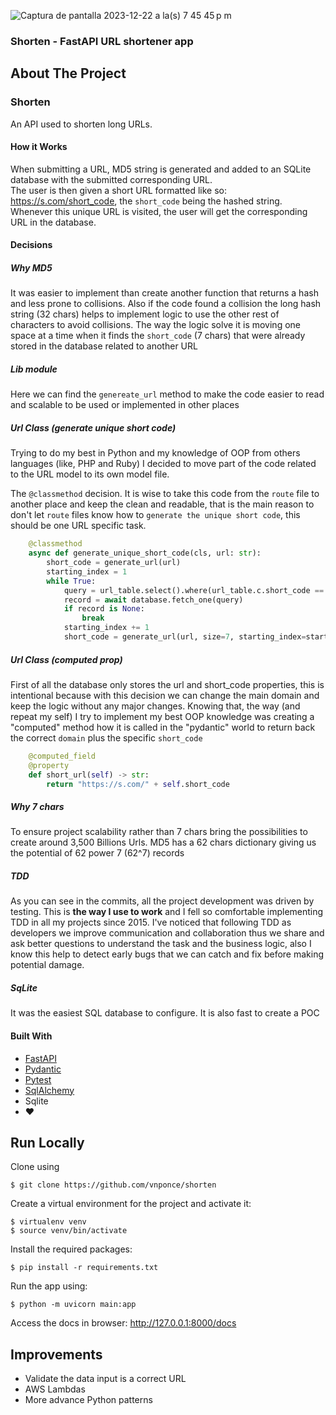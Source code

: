 
![Captura de pantalla 2023-12-22 a la(s) 7 45 45 p m](https://github.com/vnponce/shorten/assets/11002279/efcc6803-b1c6-433b-afa6-033d885c5b3d)


### Shorten - FastAPI URL shortener app

## About The Project

### Shorten

An API used to shorten long URLs.

#### How it Works

When submitting a URL, MD5 string is generated and added to an SQLite database with the submitted corresponding URL.  
The user is then given a short URL formatted like so: https://s.com/short_code, the `short_code` being the hashed
string.   
Whenever this unique URL is visited, the user will get the corresponding URL in the database.

#### Decisions

##### Why MD5
It was easier to implement than create another function that returns a hash and less prone to collisions.
Also if the code found a collision the long hash string (32 chars) helps to implement logic to use the other rest of characters to avoid collisions.
The way the logic solve it is moving one space at a time when it finds the `short_code` (7 chars) that were already stored in the database related to another URL

##### Lib module
Here we can find the `genereate_url` method to make the code easier to read and scalable to be used or implemented in other places

##### Url Class (generate unique short code)
Trying to do my best in Python and my knowledge of OOP from others languages (like, PHP and Ruby) I decided to move part of the code related to the URL model to its own model file.

The `@classmethod` decision.
It is wise to take this code from the `route` file to another place and keep the clean and readable, that is the main reason to don't let `route` files know how to `generate the unique short code`, this should be one URL specific task.
```python
    @classmethod
    async def generate_unique_short_code(cls, url: str):
        short_code = generate_url(url)
        starting_index = 1
        while True:
            query = url_table.select().where(url_table.c.short_code == short_code)
            record = await database.fetch_one(query)
            if record is None:
                break
            starting_index += 1
            short_code = generate_url(url, size=7, starting_index=starting_index)

```

##### Url Class (computed prop)
First of all the database only stores the url and short_code properties, this is intentional because with this decision we can change the main domain and keep the logic without any major changes.
Knowing that, the way (and repeat my self) I try to implement my best OOP knowledge was creating a "computed" method how it is called in the "pydantic" world to return back the correct `domain` plus the specific `short_code`
```python
    @computed_field
    @property
    def short_url(self) -> str:
        return "https://s.com/" + self.short_code
```

##### Why 7 chars
To ensure project scalability rather than 7 chars bring the possibilities to create around 3,500 Billions Urls. MD5 has a 62 chars dictionary giving us the potential of 62 power 7 (62^7) records

##### TDD
As you can see in the commits, all the project development was driven by testing. This is **the way I use to work** and I fell so comfortable implementing TDD in all my projects since 2015.
I've noticed that following TDD as developers we improve communication and collaboration thus we share and ask better questions to understand the task and the business logic, also I know this help to detect early bugs that we can catch and fix before making potential damage.


##### SqLite
It was the easiest SQL database to configure. It is also fast to create a POC

#### Built With

* [FastAPI](https://fastapi.tiangolo.com/)
* [Pydantic](https://docs.pydantic.dev/latest/)
* [Pytest](https://docs.pytest.org/en/7.4.x/)
* [SqlAlchemy](https://www.sqlalchemy.org/)
* Sqlite
* ♥️

## Run Locally

Clone using

    $ git clone https://github.com/vnponce/shorten 

Create a virtual environment for the project and activate it:

    $ virtualenv venv
    $ source venv/bin/activate

Install the required packages:

    $ pip install -r requirements.txt

Run the app using:

    $ python -m uvicorn main:app

Access the docs in browser: http://127.0.0.1:8000/docs

## Improvements
- Validate the data input is a correct URL
- AWS Lambdas
- More advance Python patterns
